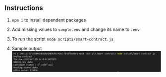 ## Instructions

1. `npm i` to install dependent packages
2. Add missing values to `sample.env` and change its name to `.env`

3. To run the script `node scripts/smart-contract.js`
4. Sample output
   ![Sample Output](./results/smartContract.png)
